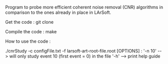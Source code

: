 Program to probe more efficient coherent noise removal (CNR) algorithms in comparison to the ones already in place in LArSoft.

Get the code :
git clone

Compile the code :
make

How to use the code :

./cnrStudy -c configFile.txt -f larsoft-art-root-file.root
[OPTIONS] : 
	'-n 10' --> will only study event 10 (first event = 0) in the file
	'-h' --> print help guide

